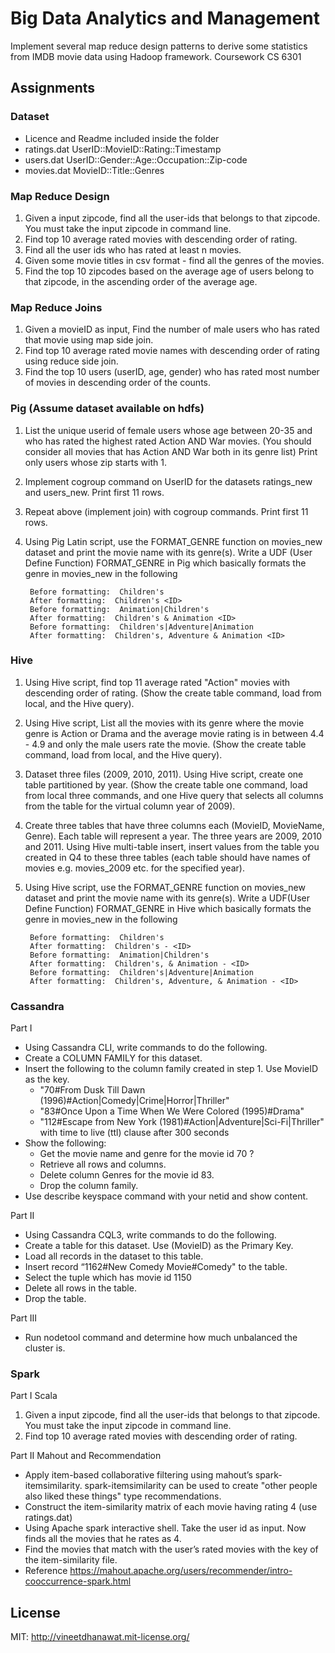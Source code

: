 # Big Data Analytics and Management
Implement several map reduce design patterns to derive some statistics from IMDB movie data using Hadoop framework. Coursework CS 6301

## Assignments
### Dataset
- Licence and Readme included inside the folder
- ratings.dat UserID::MovieID::Rating::Timestamp
- users.dat UserID::Gender::Age::Occupation::Zip-code
- movies.dat MovieID::Title::Genres

### Map Reduce Design
1. Given a input zipcode, find all the user-ids that belongs to that zipcode. You must take the input zipcode in command line.
2. Find top 10 average rated movies with descending order of rating.
3. Find all the user ids who has rated at least n movies.
4. Given some movie titles in csv format - find all the genres of the movies.
5. Find the top 10 zipcodes based on the average age of users belong to that zipcode, in the ascending order of the average age.

### Map Reduce Joins
1. Given a movieID as input, Find the number of male users who has rated that movie using map side join.
2. Find top 10 average rated movie names with descending order of rating using reduce side join.
3. Find the top 10 users (userID, age, gender) who has rated most number of movies in descending order of the counts.

### Pig (Assume dataset available on hdfs)
1. List the unique userid of female users whose age between 20-35 and who has rated the highest rated Action AND War movies. (You should consider all movies that has Action AND War both in its genre list) Print only users whose zip starts with 1.
2. Implement cogroup command on UserID for the datasets ratings_new and users_new. Print first 11 rows.
3. Repeat above (implement join) with cogroup commands. Print first 11 rows.
4. Using Pig Latin script, use the FORMAT_GENRE function on movies_new dataset and print the movie name with its genre(s). Write a UDF (User Define Function) FORMAT_GENRE in Pig which basically formats the genre in movies_new in the following

		Before formatting:  Children's
		After formatting:  Children's <ID>
		Before formatting:  Animation|Children's
		After formatting:  Children's & Animation <ID>
		Before formatting:  Children's|Adventure|Animation
		After formatting:  Children's, Adventure & Animation <ID>

### Hive
1. Using Hive script, find  top 11 average rated "Action" movies with descending order of rating. (Show the create table command, load from local, and the Hive query).
2. Using Hive script,  List all the movies with its genre where the movie genre is Action or Drama and the average movie rating is in between 4.4 - 4.9 and only the male users rate the movie. (Show the create table command, load from local, and the Hive query).
3. Dataset three files (2009, 2010, 2011). Using Hive script, create one table partitioned by year. (Show the create table one command, load from local three commands, and one Hive query that selects all columns from the table for the virtual column year of 2009).
4. Create three tables that have three columns each (MovieID, MovieName, Genre). Each table will represent a year. The three years are 2009, 2010 and 2011.
Using Hive multi-table insert, insert values from the table you created in Q4 to these three tables (each table should have names of movies e.g. movies_2009 etc. for the specified year).
5. Using Hive script, use the FORMAT_GENRE function on movies_new dataset and print the movie name with its genre(s). Write a UDF(User Define Function) FORMAT_GENRE in Hive which basically formats the genre in movies_new in the following

		Before formatting:  Children's
		After formatting:  Children's - <ID>
		Before formatting:  Animation|Children's
		After formatting:  Children's, & Animation - <ID>
		Before formatting:  Children's|Adventure|Animation
		After formatting:  Children's, Adventure, & Animation - <ID>

### Cassandra

Part I

- Using Cassandra CLI, write commands to do the following.
- Create a COLUMN FAMILY for this dataset.
- Insert the following to the column family created in step 1. Use MovieID as the key.
	- "70#From Dusk Till Dawn (1996)#Action|Comedy|Crime|Horror|Thriller"
	- "83#Once Upon a Time When We Were Colored (1995)#Drama"
	- "112#Escape from New York (1981)#Action|Adventure|Sci-Fi|Thriller" with time to live (ttl) clause after 300 seconds
- Show the following:
	- Get the movie name and genre for the movie id 70 ?
	- Retrieve all rows and columns.
	- Delete column Genres for the movie id 83.
	- Drop the column family.
- Use describe keyspace command with your netid and show content.

Part II

- Using Cassandra CQL3, write commands to do the following.
- Create a table for this dataset. Use (MovieID) as the Primary Key.
- Load all records in the dataset to this table.
- Insert record “1162#New Comedy Movie#Comedy" to the table.
- Select the tuple which has movie id 1150
- Delete all rows in the table.
- Drop the table.

Part III

- Run nodetool command and determine how much unbalanced the cluster is.

### Spark

Part I Scala

1. Given a input zipcode, find all the user-ids that belongs to that zipcode. You must take the input zipcode in command line.
2. Find top 10 average rated movies with descending order of rating.

Part II Mahout and Recommendation

- Apply item-based collaborative filtering using mahout’s spark-itemsimilarity. spark-itemsimilarity can be used to create "other people also liked these things" type recommendations.
- Construct the item-similarity matrix of each movie having rating 4 (use ratings.dat)
- Using Apache spark interactive shell. Take the user id as input. Now finds all the movies that he rates as 4.
- Find the movies that match with the user’s rated movies with the key of the item-similarity file.
- Reference https://mahout.apache.org/users/recommender/intro-cooccurrence-spark.html 

## License

MIT: http://vineetdhanawat.mit-license.org/